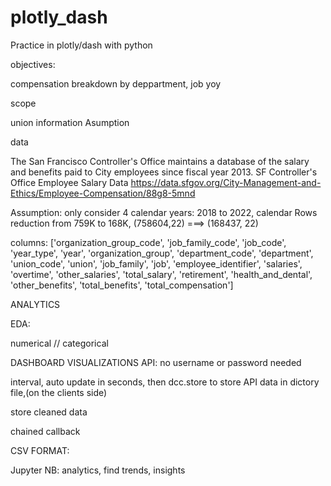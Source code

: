 # plotly_dash
Practice in plotly/dash with python

objectives:

compensation breakdown by deppartment, job 
yoy

scope

union information
Asumption

data

The San Francisco Controller's Office maintains a database of the salary and benefits paid to City employees since fiscal year 2013.
SF Controller's Office Employee Salary Data
https://data.sfgov.org/City-Management-and-Ethics/Employee-Compensation/88g8-5mnd

Assumption:
only consider 4 calendar years: 2018 to 2022,  calendar 
Rows reduction from 759K to 168K, 
 (758604,22) ===> (168437, 22)

columns:
['organization_group_code', 'job_family_code', 'job_code', 'year_type', 'year', 'organization_group', 'department_code', 'department', 'union_code', 'union', 'job_family', 'job', 'employee_identifier', 'salaries', 'overtime', 'other_salaries', 'total_salary', 'retirement', 'health_and_dental', 'other_benefits', 'total_benefits', 'total_compensation']


ANALYTICS

EDA:

numerical // categorical


DASHBOARD VISUALIZATIONS
API:
no username or password needed

interval, auto update in seconds, then dcc.store to store API data in dictory file,(on the clients side)

store cleaned data 

chained callback

CSV FORMAT:



Jupyter NB: 
analytics, find trends, insights